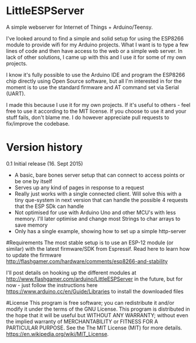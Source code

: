 # LittleESPServer
A simple webserver for Internet of Things + Arduino/Teensy.

I've looked around to find a simple and solid setup for using the ESP8266 module to provide wifi for my Arduino projects. What I want is to type a few lines of code and then have access to the web or a simple web server. In lack of other solutions, I came up with this and I use it for some of my own projects.

I know it's fully possible to use the Arduino IDE and program the ESP8266 chip directly using Open Source software, but all I'm interested in for the moment is to use the standard firmware and AT command set via Serial (UART).

I made this because I use it for my own projects. If it's useful to others - feel free to use it according to the MIT license. If you choose to use it and your stuff fails, don't blame me. I do however appreciate pull requests to fix/improve the codebase.

# Version history

0.1 Initial release (16. Sept 2015)

  * A basic, bare bones server setup that can connect to access points or be one by itself
  * Serves up any kind of pages in response to a request
  * Really just works with a single connected client. Will solve this with a tiny que-system in next version that can handle the possible 4 requests that the ESP SDk can handle
  * Not optimised for use with Arduino Uno and other MCU's with less memory. I'll later optimise and change most Strings to char arrays to save memory
  * Only has a single example, showing how to set up a simple http-server

#Requirements
The most stable setup is to use an ESP-12 module (or similar) with the latest firmware/SDK from Espressif. Read here to learn how to update the firmware http://flashgamer.com/hardware/comments/esp8266-and-stability

I'll post details on hooking up the different modules at http://www.flashgamer.com/arduino/LittleESPServer in the future, but for now - just follow the instructions here https://www.arduino.cc/en/Guide/Libraries to install the downloaded files 

#License
This program is free software; you can redistribute it and/or modify it under the terms of the GNU License. This program is distributed in the hope that it will be useful but WITHOUT ANY WARRANTY; without even the implied warranty of MERCHANTABILITY or FITNESS FOR A PARTICULAR PURPOSE.  See the The MIT License (MIT) for more details. https://en.wikipedia.org/wiki/MIT_License.

